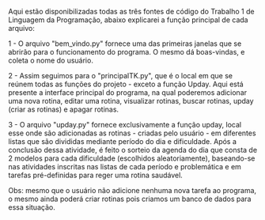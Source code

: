 Aqui estão disponibilizadas todas as três fontes de código do Trabalho 1 de Linguagem da Programação, abaixo explicarei a função principal de cada arquivo:

1 - O arquivo "bem_vindo.py" fornece uma das primeiras janelas que se abrirão para o funcionamento do programa. O mesmo dá boas-vindas, e coleta o nome do usuário.

2 - Assim seguimos para o "principalTK.py", que é o local em que se reúnem todas as funções do projeto - exceto a função Upday. Aqui está presente a interface principal do programa, na qual poderemos adicionar uma nova rotina, editar uma rotina, visualizar rotinas, buscar rotinas, upday (criar as rotinas) e apagar rotinas. 

3 - O arquivo "upday.py" fornece exclusivamente a função upday, local esse onde são adicionadas as rotinas - criadas pelo usuário - em diferentes listas que são divididas mediante período do dia e dificuldade. Após a conclusão dessa atividade, é feito o sorteio da agenda do dia que consta de 2 modelos para cada dificuldade (escolhidos aleatoriamente), baseando-se nas atividades inscritas nas listas de cada período e problemática e em tarefas pré-definidas para reger uma rotina saudável.

Obs: mesmo que o usuário não adicione nenhuma nova tarefa ao programa, o mesmo ainda poderá criar rotinas pois criamos um banco de dados para essa situação.
